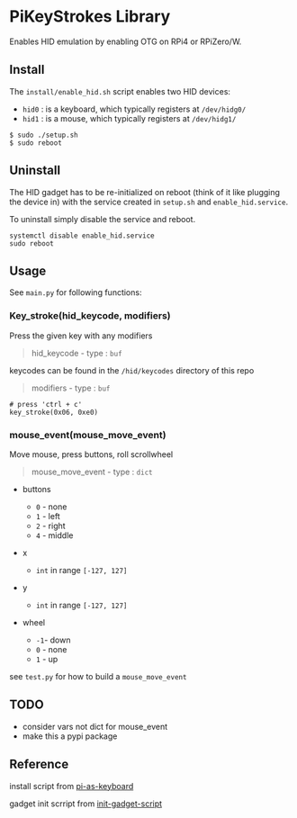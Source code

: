 # PiKeyStrokes Library
Enables HID emulation by enabling OTG on RPi4 or RPiZero/W.

## Install
The `install/enable_hid.sh` script enables two HID devices:
- `hid0` : is a keyboard, which typically registers at `/dev/hidg0/`
- `hid1` : is a mouse, which typically registers at `/dev/hidg1/`

```
$ sudo ./setup.sh
$ sudo reboot
```

## Uninstall
The HID gadget has to be re-initialized on reboot (think of it like plugging the device in) with the service created in `setup.sh` and `enable_hid.service`.

To uninstall simply disable the service and reboot. 
```
systemctl disable enable_hid.service
sudo reboot
```

## Usage
See `main.py` for following functions: 

### Key_stroke(hid_keycode, modifiers)
Press the given key with any modifiers

> hid_keycode - type : `buf`

keycodes can be found in the `/hid/keycodes` directory of this repo

> modifiers - type : `buf`


```
# press 'ctrl + c'
key_stroke(0x06, 0xe0)
```

### mouse_event(mouse_move_event)
Move mouse, press buttons, roll scrollwheel
> mouse_move_event - type : `dict`
- buttons
    - `0` - none
    - `1` - left 
    - `2` - right 
    - `4` - middle
- x
    - `int` in range `[-127, 127]`
- y
    - `int` in range `[-127, 127]`

- wheel 
    - `-1`- down
    - `0` - none
    - `1` - up
    
see `test.py` for how to build a `mouse_move_event`

## TODO
- consider vars not dict for mouse_event
- make this a pypi package

## Reference
install script from [pi-as-keyboard](https://github.com/c4software/pi-as-keyboard)

gadget init scrript from [init-gadget-script](https://github.com/mtlynch/tinypilot/blob/master/scripts/usb-gadget/init-usb-gadget)